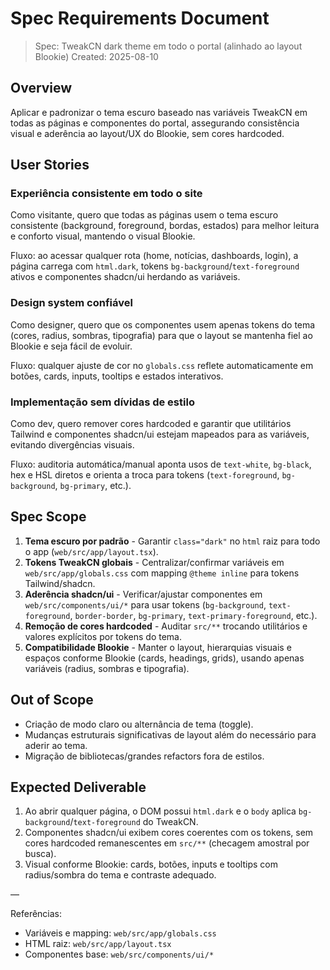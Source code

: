 # Spec Requirements Document

> Spec: TweakCN dark theme em todo o portal (alinhado ao layout Blookie)
> Created: 2025-08-10

## Overview

Aplicar e padronizar o tema escuro baseado nas variáveis TweakCN em todas as páginas e componentes do portal, assegurando consistência visual e aderência ao layout/UX do Blookie, sem cores hardcoded.

## User Stories

### Experiência consistente em todo o site

Como visitante, quero que todas as páginas usem o tema escuro consistente (background, foreground, bordas, estados) para melhor leitura e conforto visual, mantendo o visual Blookie.

Fluxo: ao acessar qualquer rota (home, notícias, dashboards, login), a página carrega com `html.dark`, tokens `bg-background`/`text-foreground` ativos e componentes shadcn/ui herdando as variáveis.

### Design system confiável

Como designer, quero que os componentes usem apenas tokens do tema (cores, radius, sombras, tipografia) para que o layout se mantenha fiel ao Blookie e seja fácil de evoluir.

Fluxo: qualquer ajuste de cor no `globals.css` reflete automaticamente em botões, cards, inputs, tooltips e estados interativos.

### Implementação sem dívidas de estilo

Como dev, quero remover cores hardcoded e garantir que utilitários Tailwind e componentes shadcn/ui estejam mapeados para as variáveis, evitando divergências visuais.

Fluxo: auditoria automática/manual aponta usos de `text-white`, `bg-black`, hex e HSL diretos e orienta a troca para tokens (`text-foreground`, `bg-background`, `bg-primary`, etc.).

## Spec Scope

1. **Tema escuro por padrão** - Garantir `class="dark"` no `html` raiz para todo o app (`web/src/app/layout.tsx`).
2. **Tokens TweakCN globais** - Centralizar/confirmar variáveis em `web/src/app/globals.css` com mapping `@theme inline` para tokens Tailwind/shadcn.
3. **Aderência shadcn/ui** - Verificar/ajustar componentes em `web/src/components/ui/*` para usar tokens (`bg-background`, `text-foreground`, `border-border`, `bg-primary`, `text-primary-foreground`, etc.).
4. **Remoção de cores hardcoded** - Auditar `src/**` trocando utilitários e valores explícitos por tokens do tema.
5. **Compatibilidade Blookie** - Manter o layout, hierarquias visuais e espaços conforme Blookie (cards, headings, grids), usando apenas variáveis (radius, sombras e tipografia).

## Out of Scope

- Criação de modo claro ou alternância de tema (toggle).
- Mudanças estruturais significativas de layout além do necessário para aderir ao tema.
- Migração de bibliotecas/grandes refactors fora de estilos.

## Expected Deliverable

1. Ao abrir qualquer página, o DOM possui `html.dark` e o `body` aplica `bg-background`/`text-foreground` do TweakCN.
2. Componentes shadcn/ui exibem cores coerentes com os tokens, sem cores hardcoded remanescentes em `src/**` (checagem amostral por busca).
3. Visual conforme Blookie: cards, botões, inputs e tooltips com radius/sombra do tema e contraste adequado.

—

Referências:
- Variáveis e mapping: `web/src/app/globals.css`
- HTML raiz: `web/src/app/layout.tsx`
- Componentes base: `web/src/components/ui/*`

